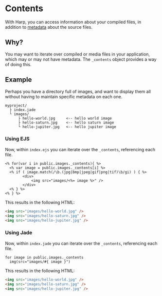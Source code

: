 # Contents

With Harp, you can access information about your compiled files, in addition to [metadata](/docs/development/metadata) about the source files.

## Why?

You may want to iterate over compiled or media files in your application, which may or may not have metadata. The `_contents` object provides a way of doing this.

## Example

Perhaps you have a directory full of images, and want to display them all without having to maintain specific metadata on each one.

```
myproject/
  ├ index.jade
  └ images/
      ├ hello-world.jpg     <-- hello world image
      ├ hello-saturn.jpg    <-- hello saturn image
      └ hello-jupiter.jpg   <-- hello jupiter image
```

### Using EJS

Now, within `index.ejs` you can iterate over the `_contents`, referencing each file.

```ejs
<% for(var i in public.images._contents){ %>
  <% var image = public.images._contents[i] %>
  <% if ( image.match(/\b.(jpg|bmp|jpeg|gif|png|tif)\b/gi) ) { %>
		<div>
			<img src="images/<%= image %>" />
		</div>
  <% } %>
<% } %>
```

This results in the following HTML:

```html
<img src="images/hello-world.jpg" />
<img src="images/hello-saturn.jpg" />
<img src="images/hello-jupiter.jpg" />
```

### Using Jade

Now, within `index.jade` you can iterate over the `_contents`, referencing each file.

```jade
for image in public.images._contents
  img(src="images/#{ image }")
```

This results in the following HTML:

```html
<img src="images/hello-world.jpg" />
<img src="images/hello-saturn.jpg" />
<img src="images/hello-jupiter.jpg" />
```

<!--
## Also see

- Other relevant article
-->
